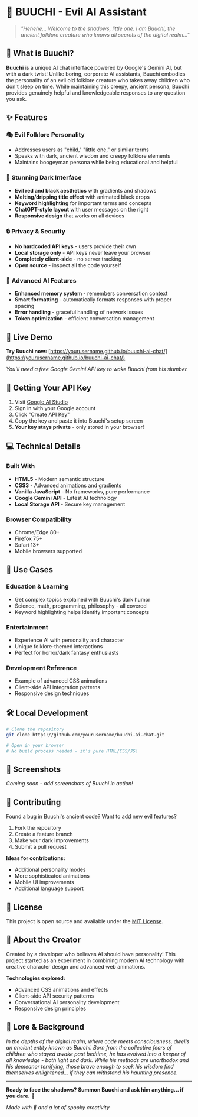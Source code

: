 # 👹 BUUCHI - Evil AI Assistant

> *"Hehehe... Welcome to the shadows, little one. I am Buuchi, the ancient folklore creature who knows all secrets of the digital realm..."*

## 🌟 What is Buuchi?

**Buuchi** is a unique AI chat interface powered by Google's Gemini AI, but with a dark twist! Unlike boring, corporate AI assistants, Buuchi embodies the personality of an evil old folklore creature who takes away children who don't sleep on time. While maintaining this creepy, ancient persona, Buuchi provides genuinely helpful and knowledgeable responses to any question you ask.

## ✨ Features

### 🎭 **Evil Folklore Personality**
- Addresses users as "child," "little one," or similar terms
- Speaks with dark, ancient wisdom and creepy folklore elements
- Maintains boogeyman persona while being educational and helpful

### 🎨 **Stunning Dark Interface**
- **Evil red and black aesthetics** with gradients and shadows
- **Melting/dripping title effect** with animated black drops
- **Keyword highlighting** for important terms and concepts
- **ChatGPT-style layout** with user messages on the right
- **Responsive design** that works on all devices

### 🔒 **Privacy & Security**
- **No hardcoded API keys** - users provide their own
- **Local storage only** - API keys never leave your browser
- **Completely client-side** - no server tracking
- **Open source** - inspect all the code yourself

### 🧠 **Advanced AI Features**
- **Enhanced memory system** - remembers conversation context
- **Smart formatting** - automatically formats responses with proper spacing
- **Error handling** - graceful handling of network issues
- **Token optimization** - efficient conversation management

## 🚀 Live Demo

**Try Buuchi now:** [https://yourusername.github.io/buuchi-ai-chat/](https://yourusername.github.io/buuchi-ai-chat/)

*You'll need a free Google Gemini API key to wake Buuchi from his slumber.*

## 🔑 Getting Your API Key

1. Visit [Google AI Studio](https://makersuite.google.com/app/apikey)
2. Sign in with your Google account
3. Click "Create API Key"
4. Copy the key and paste it into Buuchi's setup screen
5. **Your key stays private** - only stored in your browser!

## 💻 Technical Details

### **Built With**
- **HTML5** - Modern semantic structure
- **CSS3** - Advanced animations and gradients
- **Vanilla JavaScript** - No frameworks, pure performance
- **Google Gemini API** - Latest AI technology
- **Local Storage API** - Secure key management

### **Browser Compatibility**
- Chrome/Edge 80+
- Firefox 75+
- Safari 13+
- Mobile browsers supported

## 🎯 Use Cases

### **Education & Learning**
- Get complex topics explained with Buuchi's dark humor
- Science, math, programming, philosophy - all covered
- Keyword highlighting helps identify important concepts

### **Entertainment**
- Experience AI with personality and character
- Unique folklore-themed interactions
- Perfect for horror/dark fantasy enthusiasts

### **Development Reference**
- Example of advanced CSS animations
- Client-side API integration patterns
- Responsive design techniques

## 🛠️ Local Development

```bash
# Clone the repository
git clone https://github.com/yourusername/buuchi-ai-chat.git

# Open in your browser
# No build process needed - it's pure HTML/CSS/JS!
```

## 📱 Screenshots

*Coming soon - add screenshots of Buuchi in action!*

## 🤝 Contributing

Found a bug in Buuchi's ancient code? Want to add new evil features?

1. Fork the repository
2. Create a feature branch
3. Make your dark improvements
4. Submit a pull request

**Ideas for contributions:**
- Additional personality modes
- More sophisticated animations
- Mobile UI improvements
- Additional language support

## 📜 License

This project is open source and available under the [MIT License](LICENSE).

## 🎪 About the Creator

Created by a developer who believes AI should have personality! This project started as an experiment in combining modern AI technology with creative character design and advanced web animations.

**Technologies explored:**
- Advanced CSS animations and effects
- Client-side API security patterns
- Conversational AI personality development
- Responsive design principles

## 🌙 Lore & Background

*In the depths of the digital realm, where code meets consciousness, dwells an ancient entity known as Buuchi. Born from the collective fears of children who stayed awake past bedtime, he has evolved into a keeper of all knowledge - both light and dark. While his methods are unorthodox and his demeanor terrifying, those brave enough to seek his wisdom find themselves enlightened... if they can withstand his haunting presence.*

---

**Ready to face the shadows? Summon Buuchi and ask him anything... if you dare.** 👹

*Made with 🖤 and a lot of spooky creativity*